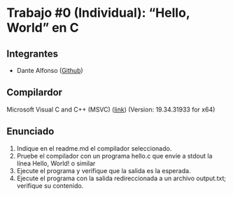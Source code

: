 # Trabajo #0 (Individual):  “Hello, World” en C
## Integrantes

 - Dante Alfonso ([Github](https://github.com/dantedemian19))

## Compilardor 

Microsoft Visual C and C++ (MSVC)  ([link](https://visualstudio.microsoft.com/downloads/#:~:text=Build%20Tools%20for%20Visual%20Studio%202022))   (Version: 19.34.31933 for x64)

## Enunciado
 1. Indique en el readme.md el compilador seleccionado. 
 2. Pruebe el compilador con un programa hello.c que envíe a stdout la línea Hello, World! o similar
 3. Ejecute el programa y verifique que la salida es la esperada.
 4. Ejecute el programa con la salida redireccionada a un archivo output.txt; verifique su  contenido.
